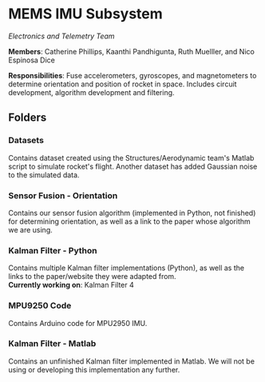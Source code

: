 # MEMS IMU Subsystem
*Electronics and Telemetry Team*

**Members**: Catherine Phillips, Kaanthi Pandhigunta, Ruth Muelller, and Nico Espinosa Dice

**Responsibilities**: Fuse accelerometers, gyroscopes, and magnetometers to determine orientation and position of rocket in space. Includes circuit development, algorithm development and filtering.

## Folders

### Datasets ###
Contains dataset created using the Structures/Aerodynamic team's Matlab script to simulate rocket's flight. Another dataset has added Gaussian noise to the simulated data.

### Sensor Fusion - Orientation ###
Contains our sensor fusion algorithm (implemented in Python, not finished) for determining orientation, as well as a link to the paper whose algorithm we are using.

### Kalman Filter - Python ###
Contains multiple Kalman filter implementations (Python), as well as the links to the paper/website they were adapted from.  
**Currently working on**: Kalman Filter 4

### MPU9250 Code ###
Contains Arduino code for MPU2950 IMU.

### Kalman Filter - Matlab ###
Contains an unfinished Kalman filter implemented in Matlab. We will not be using or developing this implementation any further.
